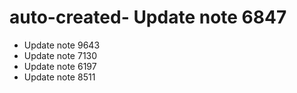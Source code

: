# auto-created- Update note 6847
- Update note 9643
- Update note 7130
- Update note 6197
- Update note 8511
